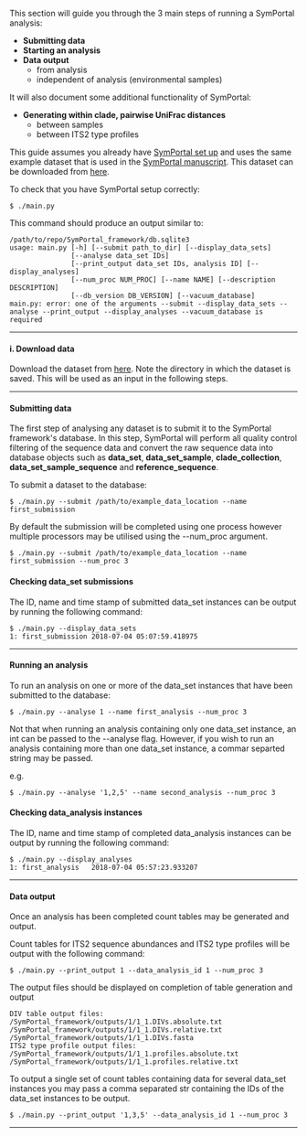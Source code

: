 This section will guide you through the 3 main steps of running a SymPortal analysis:
* **Submitting data**
* **Starting an analysis**
* **Data output**
    * from analysis
    * independent of analysis (environmental samples)

It will also document some additional functionality of SymPortal:
* **Generating within clade, pairwise UniFrac distances**
    * between samples
    * between ITS2 type profiles

This guide assumes you already have [SymPortal set up](https://github.com/SymPortal/SymPortal_framework/wiki/SymPortal-setup) and uses the same example dataset that is used in the [SymPortal manuscript](). This dataset can be downloaded from [here](https://drive.google.com/drive/folders/1qOZy7jb3leU_y4MtXFXxy-j1vOr1U-86?usp=sharing).

To check that you have SymPortal setup correctly:
```console
$ ./main.py
```

This command should produce an output similar to:

```console
/path/to/repo/SymPortal_framework/db.sqlite3
usage: main.py [-h] [--submit path_to_dir] [--display_data_sets]
               [--analyse data_set IDs]
               [--print_output data_set IDs, analysis ID] [--display_analyses]
               [--num_proc NUM_PROC] [--name NAME] [--description DESCRIPTION]
               [--db_version DB_VERSION] [--vacuum_database]
main.py: error: one of the arguments --submit --display_data_sets --analyse --print_output --display_analyses --vacuum_database is required
```

***

#### i. Download data
Download the dataset from [here](https://drive.google.com/drive/folders/1qOZy7jb3leU_y4MtXFXxy-j1vOr1U-86?usp=sharing). Note the directory in which the dataset is saved. This will be used as an input in the following steps.


***

#### Submitting data
The first step of analysing any dataset is to submit it to the SymPortal framework's database. In this step, SymPortal will perform all quality control filtering of the sequence data and convert the raw sequence data into database objects such as **data_set**, **data_set_sample**, **clade_collection**, **data_set_sample_sequence** and **reference_sequence**.

To submit a dataset to the database:
```console
$ ./main.py --submit /path/to/example_data_location --name first_submission
```
By default the submission will be completed using one process however multiple processors may be utilised using the --num_proc argument.
```console
$ ./main.py --submit /path/to/example_data_location --name first_submission --num_proc 3
```
#### Checking data_set submissions
The ID, name and time stamp of submitted data_set instances can be output by running the following command:
```console
$ ./main.py --display_data_sets
1: first_submission	2018-07-04 05:07:59.418975
```

***

#### Running an analysis
To run an analysis on one or more of the data_set instances that have been submitted to the database:
```console
$ ./main.py --analyse 1 --name first_analysis --num_proc 3
```
Not that when running an analysis containing only one data_set instance, an int can be passed to the --analyse flag. However, if you wish to run an analysis containing more than one data_set instance, a commar separted string may be passed.

e.g.
```console
$ ./main.py --analyse '1,2,5' --name second_analysis --num_proc 3
```

#### Checking data_analysis instances
The ID, name and time stamp of completed data_analysis instances can be output by running the following command:
```console
$ ./main.py --display_analyses
1: first_analysis	2018-07-04 05:57:23.933207
```

***

#### Data output
Once an analysis has been completed count tables may be generated and output.

Count tables for ITS2 sequence abundances and ITS2 type profiles will be output with the following command:
```console
$ ./main.py --print_output 1 --data_analysis_id 1 --num_proc 3
```
The output files should be displayed on completion of table generation and output
```console
DIV table output files:
/SymPortal_framework/outputs/1/1_1.DIVs.absolute.txt
/SymPortal_framework/outputs/1/1_1.DIVs.relative.txt
/SymPortal_framework/outputs/1/1_1.DIVs.fasta
ITS2 type profile output files:
/SymPortal_framework/outputs/1/1_1.profiles.absolute.txt
/SymPortal_framework/outputs/1/1_1.profiles.relative.txt
```
To output a single set of count tables containing data for several data_set instances you may pass a comma separated str containing the IDs of the data_set instances to be output.
```console
$ ./main.py --print_output '1,3,5' --data_analysis_id 1 --num_proc 3
```

***
